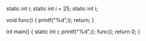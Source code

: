static int i;
static int i = 25;
static int i;

void func() {
    printf("%d",i);
    return;
}

int main()
{
    static int i;
    printf("%d",i);
    func();
    return 0;
}